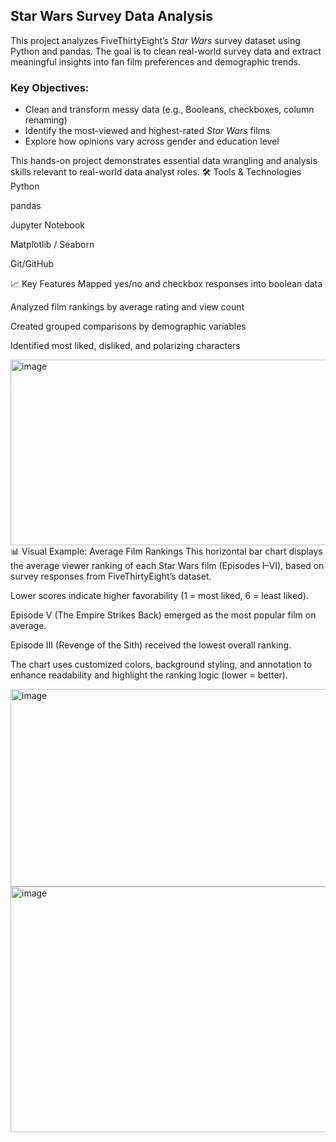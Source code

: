 ## Star Wars Survey Data Analysis

This project analyzes FiveThirtyEight’s *Star Wars* survey dataset using Python and pandas. The goal is to clean real-world survey data and extract meaningful insights into fan film preferences and demographic trends.

### Key Objectives:
- Clean and transform messy data (e.g., Booleans, checkboxes, column renaming)
- Identify the most-viewed and highest-rated *Star Wars* films
- Explore how opinions vary across gender and education level

This hands-on project demonstrates essential data wrangling and analysis skills relevant to real-world data analyst roles.
🛠️ Tools & Technologies
Python

pandas

Jupyter Notebook

Matplotlib / Seaborn

Git/GitHub

📈 Key Features
Mapped yes/no and checkbox responses into boolean data

Analyzed film rankings by average rating and view count

Created grouped comparisons by demographic variables

Identified most liked, disliked, and polarizing characters

<img width="580" height="297" alt="image" src="https://github.com/user-attachments/assets/8790c7a4-c607-4786-85dc-429eb0d31c8e" />
📊 Visual Example: Average Film Rankings
This horizontal bar chart displays the average viewer ranking of each Star Wars film (Episodes I–VI), based on survey responses from FiveThirtyEight’s dataset.

Lower scores indicate higher favorability (1 = most liked, 6 = least liked).

Episode V (The Empire Strikes Back) emerged as the most popular film on average.

Episode III (Revenge of the Sith) received the lowest overall ranking.

The chart uses customized colors, background styling, and annotation to enhance readability and highlight the ranking logic (lower = better).


<img width="580" height="316" alt="image" src="https://github.com/user-attachments/assets/e8e1c1cd-9395-44e5-bf99-8d9577fa4790" />

<img width="942" height="393" alt="image" src="https://github.com/user-attachments/assets/a2f55a01-0a73-400d-8061-46a20d775aae" />


